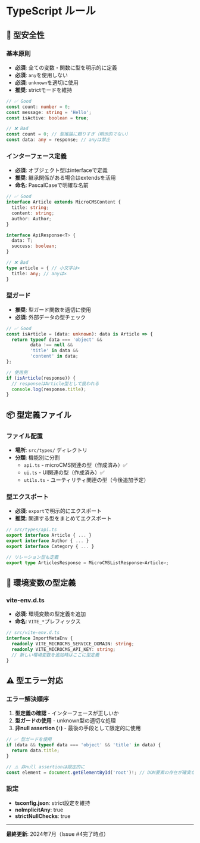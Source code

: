 # TypeScript ルール

## 🎯 型安全性

### 基本原則
- **必須**: 全ての変数・関数に型を明示的に定義
- **必須**: `any`を使用しない
- **必須**: `unknown`を適切に使用
- **推奨**: strictモードを維持

```typescript
// ✅ Good
const count: number = 0;
const message: string = 'Hello';
const isActive: boolean = true;

// ❌ Bad
const count = 0; // 型推論に頼りすぎ（明示的でない）
const data: any = response; // anyは禁止
```

### インターフェース定義
- **必須**: オブジェクト型はinterfaceで定義
- **推奨**: 継承関係がある場合はextendsを活用
- **命名**: PascalCaseで明確な名前

```typescript
// ✅ Good
interface Article extends MicroCMSContent {
  title: string;
  content: string;
  author: Author;
}

interface ApiResponse<T> {
  data: T;
  success: boolean;
}

// ❌ Bad
type article = { // 小文字は×
  title: any; // anyは×
}
```

### 型ガード
- **推奨**: 型ガード関数を適切に使用
- **必須**: 外部データの型チェック

```typescript
// ✅ Good
const isArticle = (data: unknown): data is Article => {
  return typeof data === 'object' && 
         data !== null && 
         'title' in data && 
         'content' in data;
};

// 使用例
if (isArticle(response)) {
  // responseはArticle型として扱われる
  console.log(response.title);
}
```

## 📦 型定義ファイル

### ファイル配置
- **場所**: `src/types/` ディレクトリ
- **分類**: 機能別に分割
  - `api.ts` - microCMS関連の型（作成済み）✅
  - `ui.ts` - UI関連の型（作成済み）✅
  - `utils.ts` - ユーティリティ関連の型（今後追加予定）

### 型エクスポート
- **必須**: `export`で明示的にエクスポート
- **推奨**: 関連する型をまとめてエクスポート

```typescript
// src/types/api.ts
export interface Article { ... }
export interface Author { ... }
export interface Category { ... }

// リレーション型も定義
export type ArticlesResponse = MicroCMSListResponse<Article>;
```

## 🔧 環境変数の型定義

### vite-env.d.ts
- **必須**: 環境変数の型定義を追加
- **命名**: `VITE_*`プレフィックス

```typescript
// src/vite-env.d.ts
interface ImportMetaEnv {
  readonly VITE_MICROCMS_SERVICE_DOMAIN: string;
  readonly VITE_MICROCMS_API_KEY: string;
  // 新しい環境変数を追加時はここに型定義
}
```

## ⚠️ 型エラー対応

### エラー解決順序
1. **型定義の確認** - インターフェースが正しいか
2. **型ガードの使用** - unknown型の適切な処理
3. **非null assertion (`!`)** - 最後の手段として限定的に使用

```typescript
// ✅ 型ガードを使用
if (data && typeof data === 'object' && 'title' in data) {
  return data.title;
}

// ⚠️ 非null assertionは限定的に
const element = document.getElementById('root')!; // DOM要素の存在が確実な場合のみ
```

### 設定
- **tsconfig.json**: strict設定を維持
- **noImplicitAny**: true
- **strictNullChecks**: true

---

**最終更新**: 2024年7月（Issue #4完了時点） 

